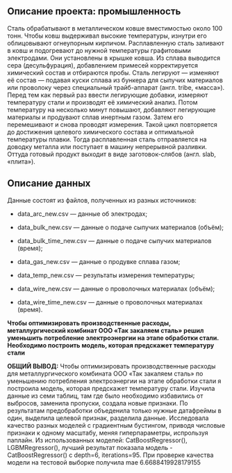 
## Описание проекта: промышленность

Сталь обрабатывают в металлическом ковше вместимостью около 100 тонн. Чтобы ковш выдерживал высокие температуры, изнутри его облицовывают огнеупорным кирпичом. Расплавленную сталь заливают в ковш и подогревают до нужной температуры графитовыми электродами. Они установлены в крышке ковша. Из сплава выводится сера (десульфурация), добавлением примесей корректируется химический состав и отбираются пробы. Сталь легируют — изменяют её состав — подавая куски сплава из бункера для сыпучих материалов или проволоку через специальный трайб-аппарат (англ. tribe, «масса»). Перед тем как первый раз ввести легирующие добавки, измеряют температуру стали и производят её химический анализ. Потом температуру на несколько минут повышают, добавляют легирующие материалы и продувают сплав инертным газом. Затем его перемешивают и снова проводят измерения. Такой цикл повторяется до достижения целевого химического состава и оптимальной температуры плавки. Тогда расплавленная сталь отправляется на доводку металла или поступает в машину непрерывной разливки. Оттуда готовый продукт выходит в виде заготовок-слябов (англ. slab, «плита»).

## Описание данных

Данные состоят из файлов, полученных из разных источников:

- data_arc_new.csv — данные об электродах;

- data_bulk_new.csv — данные о подаче сыпучих материалов (объём);

- data_bulk_time_new.csv — данные о подаче сыпучих материалов (время);

- data_gas_new.csv — данные о продувке сплава газом;

- data_temp_new.csv — результаты измерения температуры;

- data_wire_new.csv — данные о проволочных материалах (объём);

- data_wire_time_new.csv — данные о проволочных материалах (время).

**Чтобы оптимизировать производственные расходы, металлургический комбинат ООО «Так закаляем сталь» решил уменьшить потребление электроэнергии на этапе обработки стали. Необходимо построить модель, которая предскажет температуру стали**

**ОБЩИЙ ВЫВОД:** Чтобы оптимизировать производственные расходы для металлургического комбината ООО «Так закаляем сталь» по уменьшению потребления электроэнергии на этапе обработки стали я построила модель, которая предскажет температуру стали. Изучила данные из семи таблиц, там где было необходимо избавились от выбросов, заменила пропуски, создала новые признаки. По результатам предобработки объеденила только нужные датафреймы в один, выделила целевой признак, разделила данные. Исследовала качество разных моделей с градиентным бустингом, приводя числовые признаки к одному масштабу, меняя гиперпараметры, испрользуя паплайн. Из использованных моделей: CatBoostRegressor(), LGBMRegressor(), лучший результат показала модель - CatBoostRegressor() с depth=6, iterations=95. При проверке качества модели на тестовой выборке получила mae 6.6688419928179155
